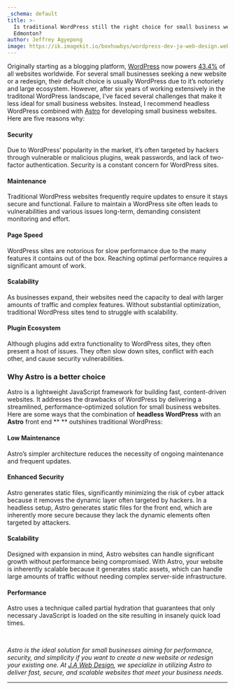 ```yaml
---
_schema: default
title: >-
  Is traditional WordPress still the right choice for small business websites in
  Edmonton?
author: Jeffrey Agyepong
image: https://ik.imagekit.io/boxhuwbys/wordpress-dev-ja-web-design.webp
---
```

Originally starting as a blogging platform, <a href="https://wordpress.org/" target="_blank" rel="noopener">WordPress</a> now powers <a href="https://www.wpzoom.com/blog/wordpress-statistics/" target="_blank" rel="noopener">43.4%</a> of all websites worldwide. For several small businesses seeking a new website or a redesign, their default choice is usually WordPress due to it’s notoriety and large ecosystem. However, after six years of working extensively in the traditonal WordPress landscape, I’ve faced several challenges that make it less ideal for small business websites. Instead, I recommend headless WordPress combined with <a href="https://astro.build/" target="_blank" rel="noopener">Astro</a> for developing small business websites. Here are five reasons why:

#### Security

Due to WordPress’ popularity in the market, it’s often targeted by hackers through vulnerable or malicious plugins, weak passwords, and lack of two-factor authentication. Security is a constant concern for WordPress sites.

#### Maintenance

Traditional WordPress websites frequently require updates to ensure it stays secure and functional. Failure to maintain a WordPress site often leads to vulnerabilities and various issues long-term, demanding consistent monitoring and effort.

#### Page Speed

WordPress sites are notorious for slow performance due to the many features it contains out of the box. Reaching optimal performance requires a significant amount of work.

#### Scalability

As businesses expand, their websites need the capacity to deal with larger amounts of traffic and complex features. Without substantial optimization, traditional WordPress sites tend to struggle with scalability.

#### Plugin Ecosystem

Although plugins add extra functionality to WordPress sites, they often present a host of issues. They often slow down sites, conflict with each other, and cause security vulnerabilities.

### Why Astro is a better choice

Astro is a lightweight JavaScript framework for building fast, content-driven websites. It addresses the drawbacks of WordPress by delivering a streamlined, performance-optimized solution for small business websites. Here are some ways that the combination of **headless WordPress** with an **Astro** front end ** ** outshines traditional WordPress:

#### Low Maintenance

Astro’s simpler architecture reduces the necessity of ongoing maintenance and frequent updates.

#### Enhanced Security

Astro generates static files, significantly minimizing the risk of cyber attack because it removes the dynamic layer often targeted by hackers. In a headless setup, Astro generates static files for the front end, which are inherently more secure because they lack the dynamic elements often targeted by attackers.

#### Scalability

Designed with expansion in mind, Astro websites can handle significant growth without performance being compromised. With Astro, your website is inherently scalable because it generates static assets, which can handle large amounts of traffic without needing complex server-side infrastructure.

#### Performance

Astro uses a technique called partial hydration that guarantees that only necessary JavaScript is loaded on the site resulting in insanely quick load times.

&nbsp;

*Astro is the ideal solution for small businesses aiming for performance, security, and simplicity if you want to create a new website or redesign your existing one. At* <a href="https://jawebdesign.ca/services/web-design" target="_blank" rel="noopener"><em>J.A Web Design</em></a>*, we specialize in utilizing Astro to deliver fast, secure, and scalable websites that meet your business needs.*

---